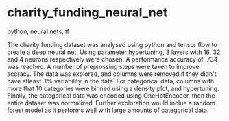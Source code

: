 # charity_funding_neural_net
python, neural nets, tf


The charity funding dataset was analysed using python and tensor flow to create a deep neural net. Using parameter hypertuning, 3 layers with 16, 32,  and 4 neurons respectively were chosen. A performance accuracy of .734 was reached. A number of preprossing steps were taken to improve accracy. The data was explored, and columns were removed if they didn't have atleast .1% variability in the data. For categorical data, columns with more that 10 categories were binned using a density plot, and hypertuning. Finally, the categorical data was encoded using OneHotEncoder, then the entire dataset was normalized. Further exploration would inclue a random forest model as it performs well with large amounts of categorical data. 

